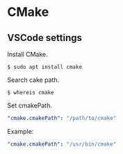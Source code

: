 # CMake

## VSCode settings

Install CMake.

```shell
$ sudo apt install cmake
```

Search cake path.

<!-- cSpell:disable -->
```shell
$ whereis cmake
```
<!-- cSpell:enable -->

Set cmakePath.

```yaml
"cmake.cmakePath": "/path/to/cmake"
```

Example:
```yaml
"cmake.cmakePath": "/usr/bin/cmake"
```
